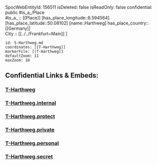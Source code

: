 ﻿---
location: [50.08102,8.594564] 
type: Station 
mapzoom: [8,18] 
mapmarker: tram
tags:
- geo/station/tram
---
SpocWebEntityId: 156511
isDeleted: false
isReadOnly: false
confidential: public
#is_a_/Place  
#is_a_ :: [[Place]] 
[has_place_longitude::8.594564] 
[has_place_latitude::50.08102] 
[name::Harthweg] 
has_place_country:: [[Germany]]  
City :: [[../../Frankfurt~Main]] ] 


```leaflet
id: S-Harthweg.md
coordinates: [[T-Harthweg]] 
markerFile: [[T-Harthweg]] 
defaultZoom: 11 
maxZoom: 18
```


## Confidential Links & Embeds: 

### [T-Harthweg](/_public/Earth/Continent/Europe/Europe~Central/Germany/Germany~West/Hessen/counties~Hessen/Frankfurt~Main/Stations-FFM~T/T-Harthweg.md) 

### [T-Harthweg.internal](/_internal/Earth/Continent/Europe/Europe~Central/Germany/Germany~West/Hessen/counties~Hessen/Frankfurt~Main/Stations-FFM~T/T-Harthweg.internal.md) 

### [T-Harthweg.protect](/_protect/Earth/Continent/Europe/Europe~Central/Germany/Germany~West/Hessen/counties~Hessen/Frankfurt~Main/Stations-FFM~T/T-Harthweg.protect.md) 

### [T-Harthweg.private](/_private/Earth/Continent/Europe/Europe~Central/Germany/Germany~West/Hessen/counties~Hessen/Frankfurt~Main/Stations-FFM~T/T-Harthweg.private.md) 

### [T-Harthweg.personal](/_personal/Earth/Continent/Europe/Europe~Central/Germany/Germany~West/Hessen/counties~Hessen/Frankfurt~Main/Stations-FFM~T/T-Harthweg.personal.md) 

### [T-Harthweg.secret](/_secret/Earth/Continent/Europe/Europe~Central/Germany/Germany~West/Hessen/counties~Hessen/Frankfurt~Main/Stations-FFM~T/T-Harthweg.secret.md) 
